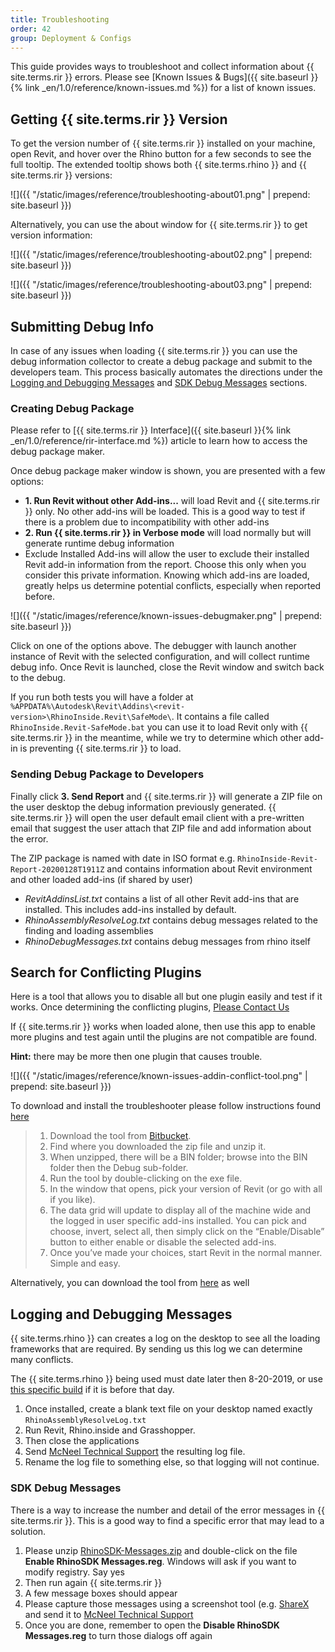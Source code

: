 ```yaml
---
title: Troubleshooting
order: 42
group: Deployment & Configs
---
```


This guide provides ways to troubleshoot and collect information about {{ site.terms.rir }} errors. Please see [Known Issues & Bugs]({{ site.baseurl }}{% link _en/1.0/reference/known-issues.md %}) for a list of known issues.

## Getting {{ site.terms.rir }} Version

To get the version number of {{ site.terms.rir }} installed on your machine, open Revit, and hover over the Rhino button for a few seconds to see the full tooltip. The extended tooltip shows both {{ site.terms.rhino }} and {{ site.terms.rir }} versions:

![]({{ "/static/images/reference/troubleshooting-about01.png" | prepend: site.baseurl }})

Alternatively, you can use the about window for {{ site.terms.rir }} to get version information:

![]({{ "/static/images/reference/troubleshooting-about02.png" | prepend: site.baseurl }})

![]({{ "/static/images/reference/troubleshooting-about03.png" | prepend: site.baseurl }})


## Submitting Debug Info

In case of any issues when loading {{ site.terms.rir }} you can use the debug information collector to create a debug package and submit to the developers team. This process basically automates the directions under the [Logging and Debugging Messages](#logging-and-debugging-messages) and [SDK Debug Messages](#sdk-debug-messages) sections.


### Creating Debug Package

Please refer to [{{ site.terms.rir }} Interface]({{ site.baseurl }}{% link _en/1.0/reference/rir-interface.md %}) article to learn how to access the debug package maker.

Once debug package maker window is shown, you are presented with a few options:

- **1. Run Revit without other Add-ins...** will load Revit and {{ site.terms.rir }} only. No other add-ins will be loaded. This is a good way to test if there is a problem due to incompatibility with other add-ins
- **2. Run {{ site.terms.rir }} in Verbose mode** will load normally but will generate runtime debug information
- Exclude Installed Add-ins will allow the user to exclude their installed Revit add-in information from the report. Choose this only when you consider this private information. Knowing which add-ins are loaded, greatly helps us determine potential conflicts, especially when reported before.

![]({{ "/static/images/reference/known-issues-debugmaker.png" | prepend: site.baseurl }})

Click on one of the options above. The debugger with launch another instance of Revit with the selected configuration, and will collect runtime debug info. Once Revit is launched, close the Revit window and switch back to the debug.

If you run both tests you will have a folder at `%APPDATA%\Autodesk\Revit\Addins\<revit-version>\RhinoInside.Revit\SafeMode\`. It contains a file called `RhinoInside.Revit-SafeMode.bat` you can use it to load Revit only with {{ site.terms.rir }} in the meantime, while we try to determine which other add-in is preventing {{ site.terms.rir }} to load.

### Sending Debug Package to Developers

Finally click **3. Send Report** and {{ site.terms.rir }} will generate a ZIP file on the user desktop the debug information previously generated. {{ site.terms.rir }} will open the user default email client with a pre-written email that suggest the user attach that ZIP file and add information about the error.

The ZIP package is named with date in ISO format e.g. `RhinoInside-Revit-Report-20200128T1911Z` and contains information about Revit environment and other loaded add-ins (if shared by user)

- *RevitAddinsList.txt* contains a list of all other Revit add-ins that are installed. This includes add-ins installed by default.
- *RhinoAssemblyResolveLog.txt* contains debug messages related to the finding and loading assemblies
- *RhinoDebugMessages.txt* contains debug messages from rhino itself


## Search for Conflicting Plugins

Here is a tool that allows you to disable all but one plugin easily and test if it works. Once determining the conflicting plugins, [Please Contact Us](https://www.rhino3d.com/support)

If {{ site.terms.rir }} works when loaded alone, then use this app to enable more plugins and test again until the plugins are not compatible are found. 

**Hint:** there may be more then one plugin that causes trouble.

![]({{ "/static/images/reference/known-issues-addin-conflict-tool.png" | prepend: site.baseurl }})

To download and install the troubleshooter please follow instructions found [here](http://revitaddons.blogspot.com/2016/11/free-and-open-source-add-in-manager.html)

> 1. Download the tool from [Bitbucket](https://bitbucket.org/BoostYourBIM/stantecaddinmanager/downloads).
> 2. Find where you downloaded the zip file and unzip it.
> 3. When unzipped, there will be a BIN folder; browse into the BIN folder then the Debug sub-folder.
> 4. Run the tool by double-clicking on the exe file.
> 5. In the window that opens, pick your version of Revit (or go with all if you like).
> 6. The data grid will update to display all of the machine wide and the logged in user specific add-ins installed. You can pick and choose, invert, select all, then simply click on the “Enable/Disable” button to either enable or disable the selected add-ins.
> 7. Once you’ve made your choices, start Revit in the normal manner. Simple and easy.

Alternatively, you can download the tool from [here](https://bitbucket.org/BoostYourBIM/stantecaddinmanager/raw/03365f38188029436251f88f88dfa26db22bf8aa/AddInManager/bin/Debug/AddInManager.exe) as well

## Logging and Debugging Messages

{{ site.terms.rhino }} can creates a log on the desktop to see all the loading frameworks that are required. By sending us this log we can determine many conflicts.

The {{ site.terms.rhino }} being used must date later then 8-20-2019, or use [this specific build](http://files.mcneel.com/dujour/exe/20190814/rhino_en-us_7.0.19226.11575.exe) if it is before that day.

1. Once installed, create a blank text file on your desktop named exactly  `RhinoAssemblyResolveLog.txt` 
2. Run Revit, Rhino.inside and Grasshopper.  
3. Then close the applications
4. Send [McNeel Technical Support](https://www.rhino3d.com/support) the resulting log file.
5. Rename the log file to something else, so that logging will not continue.

### SDK Debug Messages

There is a way to increase the number and detail of the error messages in {{ site.terms.rir }}. This is a good way to find a specific error that may lead to a solution.

1. Please unzip [RhinoSDK-Messages.zip](https://aws1.discourse-cdn.com/mcneel/uploads/default/original/3X/6/3/6348e99914b9e66417720df74f4cc35ba3e31c6f.zip) and double-click on the file **Enable RhinoSDK Messages.reg**. Windows will ask if you want to modify registry. Say yes
2. Then run again {{ site.terms.rir }}
3. A few message boxes should appear
4. Please capture those messages using a screenshot tool (e.g. [ShareX](https://getsharex.com/) and send it to [McNeel Technical Support](https://www.rhino3d.com/support)
5. Once you are done, remember to open the **Disable RhinoSDK Messages.reg** to turn those dialogs off again

